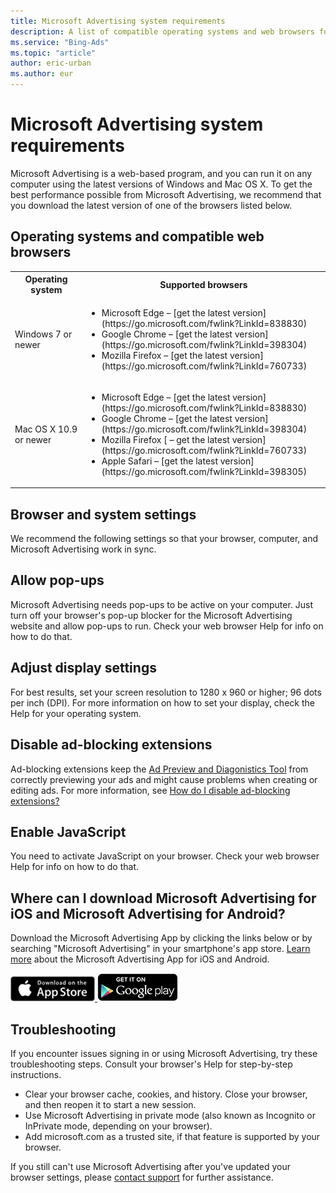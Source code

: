 ```yaml
---
title: Microsoft Advertising system requirements
description: A list of compatible operating systems and web browsers for Microsoft Advertising, plus troubleshooting advice.
ms.service: "Bing-Ads"
ms.topic: "article"
author: eric-urban
ms.author: eur
---
```


# Microsoft Advertising system requirements

Microsoft Advertising is a web-based program, and you can run it on any computer using the latest versions of Windows and Mac OS X. To get the best performance possible from Microsoft Advertising, we recommend that you download the latest version of one of the browsers listed below.

## Operating systems and compatible web browsers

<table>
  <tr>
    <th>Operating system</th>
    <th>Supported browsers</th>
  </tr>
  <tr>
    <td>
        Windows 7 or newer
      </td>
    <td>
      <ul type="UNORDERED">
        <li>
            Microsoft Edge  – [get the latest version](https://go.microsoft.com/fwlink?LinkId=838830)
          </li>
        <li>
            Google Chrome – [get the latest version](https://go.microsoft.com/fwlink?LinkId=398304)
          </li>
        <li>
            Mozilla Firefox – [get the latest version](https://go.microsoft.com/fwlink?LinkId=760733)
          </li>
      </ul>
    </td>
  </tr>
  <tr>
    <td>
        Mac OS X 10.9 or newer
      </td>
    <td>
      <ul type="UNORDERED">
        <li>
            Microsoft Edge  – [get the latest version](https://go.microsoft.com/fwlink?LinkId=838830)
          </li>
        <li>
            Google Chrome – [get the latest version](https://go.microsoft.com/fwlink?LinkId=398304)
          </li>
        <li>
            Mozilla Firefox [ – get the latest version](https://go.microsoft.com/fwlink?LinkId=760733)
          </li>
        <li>
            Apple Safari – [get the latest version](https://go.microsoft.com/fwlink?LinkId=398305)
          </li>
      </ul>
    </td>
  </tr>
</table>

## Browser and system settings

We recommend the following settings so that your browser, computer, and Microsoft Advertising work in sync.

## Allow pop-ups
Microsoft Advertising needs pop-ups to be active on your computer. Just turn off your browser's pop-up blocker for the Microsoft Advertising website and allow pop-ups to run. Check your web browser Help for info on how to do that.

## Adjust display settings
For best results, set your screen resolution to 1280 x 960 or higher; 96 dots per inch (DPI). For more information on how to set your display, check the Help for your operating system.

## Disable ad-blocking extensions
Ad-blocking extensions keep the [Ad Preview and Diagonistics Tool](./hlp_BA_PROC_UsingAdPreviewTool.md) from correctly previewing your ads and might cause problems when creating or editing ads. For more information, see [How do I disable ad-blocking extensions?](./hlp_BA_PROC_DisableAdBlock.md)

## Enable JavaScript
You need to activate JavaScript on your browser. Check your web browser Help for info on how to do that.

## Where can I download Microsoft Advertising for iOS and Microsoft Advertising for Android?

Download the Microsoft Advertising App by clicking the links below or by searching "Microsoft Advertising" in your smartphone's app store.    [Learn more](./hlp_BA_CONC_BingAdsMobileIntro.md) about the Microsoft Advertising App for iOS and Android.

[    ![Microsoft Advertising for iOS](../images/BAM_CONC_Apple.png)  ](https://go.microsoft.com/fwlink?LinkId=536519)  [    ![Microsoft Advertising for Android](../images/BAM_CONC_Android.png)  ](https://go.microsoft.com/fwlink?LinkId=624094)
## Troubleshooting

If you encounter issues signing in or using Microsoft Advertising, try these troubleshooting steps. Consult your browser's Help for step-by-step instructions.

- Clear your browser cache, cookies, and history. Close your browser, and then reopen it to start a new session.
- Use Microsoft Advertising in private mode (also known as Incognito or InPrivate mode, depending on your browser).
- Add microsoft.com as a trusted site, if that feature is supported by your browser.

If you still can't use Microsoft Advertising after you've updated your browser settings, please [contact support](https://go.microsoft.com/fwlink?LinkId=398371) for further assistance.


